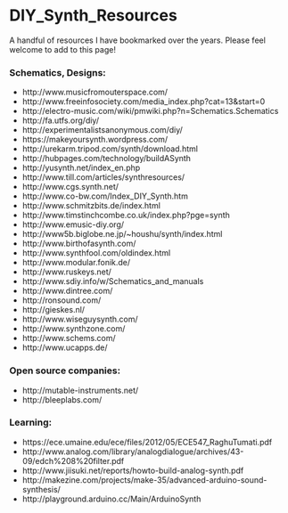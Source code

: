 <h1>DIY_Synth_Resources</h2>

A handful of resources I have bookmarked over the years. Please feel welcome to add to this page! 

<h3>Schematics, Designs:</h3>
<ul>
<li>http://www.musicfromouterspace.com/</li>
<li>http://www.freeinfosociety.com/media_index.php?cat=13&start=0</li>
<li>http://electro-music.com/wiki/pmwiki.php?n=Schematics.Schematics</li>
<li>http://fa.utfs.org/diy/</li>
<li>http://experimentalistsanonymous.com/diy/</li>
<li>https://makeyoursynth.wordpress.com/</li>
<li>http://urekarm.tripod.com/synth/download.html</li>
<li>http://hubpages.com/technology/buildASynth</li>
<li>http://yusynth.net/index_en.php</li>
<li>http://www.till.com/articles/synthresources/</li>
<li>http://www.cgs.synth.net/</li>
<li>http://www.co-bw.com/Index_DIY_Synth.htm</li>
<li>http://www.schmitzbits.de/index.html</li>
<li>http://www.timstinchcombe.co.uk/index.php?pge=synth</li>
<li>http://www.emusic-diy.org/</li>
<li>http://www5b.biglobe.ne.jp/~houshu/synth/index.html</li>
<li>http://www.birthofasynth.com/</li>
<li>http://www.synthfool.com/oldindex.html</li>
<li>http://www.modular.fonik.de/</li>
<li>http://www.ruskeys.net/</li>
<li>http://www.sdiy.info/w/Schematics_and_manuals</li>
<li>http://www.dintree.com/</li>
<li>http://ronsound.com/</li>
<li>http://gieskes.nl/</li>
<li>http://www.wiseguysynth.com/</li>
<li>http://www.synthzone.com/</li>
<li>http://www.schems.com/</li>
<li>http://www.ucapps.de/</li>
</ul>

<h3>Open source companies:</h3>
<ul>
<li>http://mutable-instruments.net/</li>
<li>http://bleeplabs.com/</li>
</ul>

<h3>Learning:</h3>
<ul>
<li>https://ece.umaine.edu/ece/files/2012/05/ECE547_RaghuTumati.pdf</li>
<li>http://www.analog.com/library/analogdialogue/archives/43-09/edch%208%20filter.pdf</li>
<li>http://www.jiisuki.net/reports/howto-build-analog-synth.pdf</li>
<li>http://makezine.com/projects/make-35/advanced-arduino-sound-synthesis/</li>
<li>http://playground.arduino.cc/Main/ArduinoSynth</li>
</ul>
